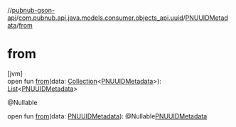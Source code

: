 //[pubnub-gson-api](../../../index.md)/[com.pubnub.api.java.models.consumer.objects_api.uuid](../index.md)/[PNUUIDMetadata](index.md)/[from](from.md)

# from

[jvm]\
open fun [from](from.md)(data: [Collection](https://docs.oracle.com/javase/8/docs/api/java/util/Collection.html)&lt;[PNUUIDMetadata](../../../../../pubnub-kotlin/pubnub-kotlin-api/pubnub-kotlin-api/com.pubnub.api.models.consumer.objects.uuid/-p-n-u-u-i-d-metadata/index.md)&gt;): [List](https://docs.oracle.com/javase/8/docs/api/java/util/List.html)&lt;[PNUUIDMetadata](index.md)&gt;

@Nullable

open fun [from](from.md)(data: [PNUUIDMetadata](../../../../../pubnub-kotlin/pubnub-kotlin-api/pubnub-kotlin-api/com.pubnub.api.models.consumer.objects.uuid/-p-n-u-u-i-d-metadata/index.md)): @Nullable[PNUUIDMetadata](index.md)
